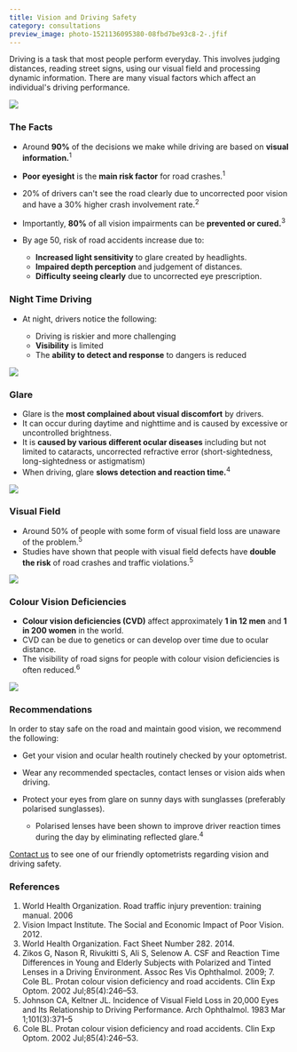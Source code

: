 ```yaml
---
title: Vision and Driving Safety
category: consultations
preview_image: photo-1521136095380-08fbd7be93c8-2-.jfif
---
```


<div class="employee-heading">

Driving is a task that most people perform everyday. This involves judging distances, reading street signs, using our visual field and processing dynamic information. There are many visual factors which affect an individual's driving performance.

![](/uploads/driving-sore-eyes.jpg)

### The Facts

- Around **90%** of the decisions we make while driving are based on **visual information.**<sup>1</sup>
- **Poor eyesight** is the **main risk factor** for road crashes.<sup>1</sup>
- 20% of drivers can't see the road clearly due to uncorrected poor vision and have a 30% higher crash involvement rate.<sup>2</sup>
- Importantly, **80%** of all vision impairments can be **prevented or cured.**<sup>3</sup>
- By age 50, risk of road accidents increase due to:

  - **Increased light sensitivity** to glare created by headlights.
  - **Impaired depth perception** and judgement of distances.
  - **Difficulty seeing clearly** due to uncorrected eye prescription.

### Night Time Driving

- At night, drivers notice the following:

  - Driving is riskier and more challenging
  - **Visibility** is limited
  - The **ability to detect and response** to dangers is reduced

![](/uploads/night-driving.jpg)

### Glare

- Glare is the **most complained about visual discomfort** by drivers.
- It can occur during daytime and nighttime and is caused by excessive or uncontrolled brightness.
- It is **caused by various different ocular diseases** including but not limited to cataracts, uncorrected refractive error (short-sightedness, long-sightedness or astigmatism)
- When driving, glare **slows detection and reaction time.**<sup>4</sup>

![](/uploads/glare-driving.jpg)

### Visual Field

- Around 50% of people with some form of visual field loss are unaware of the problem.<sup>5</sup>
- Studies have shown that people with visual field defects have **double the risk** of road crashes and traffic violations.<sup>5</sup>

![](/uploads/visual-field-driving.png)

### Colour Vision Deficiencies

- **Colour vision deficiencies (CVD)** affect approximately **1 in 12 men** and **1 in 200 women** in the world.
- CVD can be due to genetics or can develop over time due to ocular distance.
- The visibility of road signs for people with colour vision deficiencies is often reduced.<sup>6</sup>

![](/uploads/colour-vision-traffic-lights.jpg)

### Recommendations

In order to stay safe on the road and maintain good vision, we recommend the following:

- Get your vision and ocular health routinely checked by your optometrist.
- Wear any recommended spectacles, contact lenses or vision aids when driving.
- Protect your eyes from glare on sunny days with sunglasses (preferably polarised sunglasses).

  - ​Polarised lenses have been shown to improve driver reaction times during the day by eliminating reflected glare.<sup>4</sup>

[Contact us](https://www.innovativeeyecare.com.au/contact) to see one of our friendly optometrists regarding vision and driving safety.

### References

1. World Health Organization. Road traffic injury prevention: training manual. 2006
2. Vision Impact Institute. The Social and Economic Impact of Poor Vision. 2012.
3. World Health Organization. Fact Sheet Number 282. 2014.
4. Zikos G, Nason R, Rivukitti S, Ali S, Selenow A. CSF and Reaction Time Differences in Young and Elderly Subjects with Polarized and Tinted Lenses in a Driving Environment. Assoc Res Vis Ophthalmol. 2009; 7. Cole BL. Protan colour vision deficiency and road accidents. Clin Exp Optom. 2002 Jul;85(4):246–53.
5. Johnson CA, Keltner JL. Incidence of Visual Field Loss in 20,000 Eyes and Its Relationship to Driving Performance. Arch Ophthalmol. 1983 Mar 1;101(3):371–5
6. Cole BL. Protan colour vision deficiency and road accidents. Clin Exp Optom. 2002 Jul;85(4):246–53.
